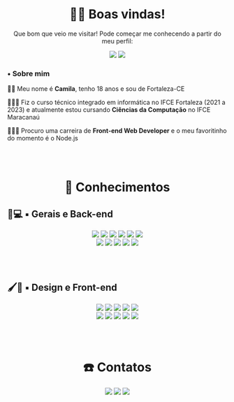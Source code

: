 <div align="center">
  <h1>👋🏻 Boas vindas!</h1>
  <p>Que bom que veio me visitar! Pode começar me conhecendo a partir do meu perfil:</p>
  <img height="165em" src="https://github-readme-stats.vercel.app/api?username=Camilay3&show_icons=true&theme=radical&include_all_commits=true&rank_icon=github" />
  <img height="165em" src="https://github-readme-stats.vercel.app/api/top-langs/?username=Camilay3&layout=compact&theme=dark" />
</div>

<div>
  <h3>• Sobre mim</h3>
  <p>👩🏻 Meu nome é <b>Camila</b>, tenho 18 anos e sou de Fortaleza-CE</p>
  <p>👩🏻‍🎓 Fiz o curso técnico integrado em informática no IFCE Fortaleza (2021 a 2023) e atualmente estou cursando <b>Ciências da Computação</b> no IFCE Maracanaú</p>
  <p>👩🏻‍💻 Procuro uma carreira de <b>Front-end Web Developer</b> e o meu favoritinho do momento é o Node.js</p>
</div>

<br><br>
<div align="center"><h1>🧠 Conhecimentos</h1></div>

## 📙💻 ▪️ Gerais e Back-end
<div align="center">
  <img src="https://img.shields.io/badge/git-%23F05033.svg?style=for-the-badge&logo=git&logoColor=white" />
  <img src="https://img.shields.io/badge/node.js-6DA55F?style=for-the-badge&logo=node.js&logoColor=white" />
  <img src="https://img.shields.io/badge/Discord.js-%235865F2.svg?style=for-the-badge&logo=discord&logoColor=white" />
  <img src="https://img.shields.io/badge/postgres-%23316192.svg?style=for-the-badge&logo=postgresql&logoColor=white" />
  <img src="https://img.shields.io/badge/Supabase-3ECF8E?style=for-the-badge&logo=supabase&logoColor=white" />
  <img src="https://img.shields.io/badge/Prisma-3982CE?style=for-the-badge&logo=Prisma&logoColor=white" />
  <br>
  <img src="https://img.shields.io/badge/JWT-black?style=for-the-badge&logo=JSON%20web%20tokens" />
  <img src="https://img.shields.io/badge/NODEMON-%23323330.svg?style=for-the-badge&logo=nodemon&logoColor=%BBDEAD" />
  <img src="https://img.shields.io/badge/express-3C873A?style=for-the-badge&logo=express&logoColor=white" />
  <img src="https://img.shields.io/badge/php-%23777BB4.svg?style=for-the-badge&logo=php&logoColor=white" />
  <img src="https://img.shields.io/badge/python-3670A0?style=for-the-badge&logo=python&logoColor=ffdd54" />
</div>

<br><br>
## 🖌️🎨 ▪️ Design e Front-end
<div align="center">
  <img src="https://img.shields.io/badge/html5-%23E34F26.svg?style=for-the-badge&logo=html5&logoColor=white" />
  <img src="https://img.shields.io/badge/css3-%231572B6.svg?style=for-the-badge&logo=css3&logoColor=white" />
  <img src="https://img.shields.io/badge/javascript-%23323330.svg?style=for-the-badge&logo=javascript&logoColor=%23F7DF1E" />
  <img src="https://img.shields.io/badge/kotlin-%237F52FF.svg?style=for-the-badge&logo=kotlin&logoColor=white" />
  <img src="https://img.shields.io/badge/swift-F54A2A?style=for-the-badge&logo=swift&logoColor=white" />
  <br>
  <img src="https://img.shields.io/badge/Canva-%2300C4CC.svg?style=for-the-badge&logo=Canva&logoColor=white" />
  <img src="https://img.shields.io/badge/figma-%23F24E1E.svg?style=for-the-badge&logo=figma&logoColor=white" />
  <img src="https://img.shields.io/badge/github%20pages-121013?style=for-the-badge&logo=github&logoColor=white" />
  <img src="https://img.shields.io/badge/Trello-%23026AA7.svg?style=for-the-badge&logo=Trello&logoColor=white" />
  <img src="https://img.shields.io/badge/clickup-BF6B99?style=for-the-badge&logo=clickup&logoColor=white" />
</div>

<br><br>
<div align="center">
 <h1>☎️ Contatos</h1>
 <a href="mailto:camila.santiago026@gmail.com"><img src="https://img.shields.io/badge/-Gmail-%23333?style=for-the-badge&logo=gmail&logoColor=white" target="_blank"></a>
 <a href="https://replit.com/@CamilaAzevedo"><img src="https://img.shields.io/badge/Replit-DD1200?style=for-the-badge&logo=Replit&logoColor=white" target="_blank"></a>
 <a href="www.linkedin.com/in/camila-azevedo-7a9b9b354"><img src="https://img.shields.io/badge/-LinkedIn-%230077B5?style=for-the-badge&logo=LinkedIn&logoColor=white" target="_blank"></a>
</div>

<!-- Linguagens em símbolos: opção de recolher
<details>
  <summary><b>🛠️ Linguagens e Ferramentas</b></summary>
  <br/>
  <div style="display: inline_block">
    <a href="https://www.python.org" target="_blank" rel="noreferrer"> 
      <img src="https://raw.githubusercontent.com/devicons/devicon/master/icons/python/python-original.svg" alt="python" width="40" height="40"> 
    </a> &nbsp;
     <a href="https://developer.mozilla.org/en-US/docs/Web/JavaScript" target="_blank" rel="noreferrer"> 
      <img src="https://raw.githubusercontent.com/devicons/devicon/master/icons/javascript/javascript-original.svg" alt="javascript" width="40" height="40"> 
    </a> &nbsp;
    <a href="https://www.w3.org/html/" target="_blank" rel="noreferrer"> 
      <img src="https://raw.githubusercontent.com/devicons/devicon/master/icons/html5/html5-original-wordmark.svg" alt="html5" width="40" height="40"> 
    </a> &nbsp;
    <a href="https://www.w3schools.com/css/" target="_blank" rel="noreferrer"> 
      <img src="https://raw.githubusercontent.com/devicons/devicon/master/icons/css3/css3-original-wordmark.svg" alt="css3" width="40" height="40"> 
    </a> &nbsp;
      <a href="https://developer.apple.com/swift/" target="_blank" rel="noreferrer"> 
      <img src="https://raw.githubusercontent.com/devicons/devicon/master/icons/swift/swift-original.svg" alt="swift" width="40" height="40"/> 
    </a> &nbsp;
     <a href="https://git-scm.com/" target="_blank" rel="noreferrer"> 
      <img src="https://www.vectorlogo.zone/logos/git-scm/git-scm-icon.svg" alt="git" width="40" height="40"> 
    </a> &nbsp;
    <a href="https://www.figma.com/" target="_blank" rel="noreferrer"> 
      <img src="https://www.vectorlogo.zone/logos/figma/figma-icon.svg" alt="figma" width="40" height="40"/> 
    </a> &nbsp;
    <a href="https://code.visualstudio.com/" target="_blank" rel="noreferrer"> 
      <img src="https://raw.githubusercontent.com/devicons/devicon/master/icons/visualstudio/visualstudio-plain.svg" alt="vscode" width="40" height="40"/> 
    </a> &nbsp;
  </div>
</details>
